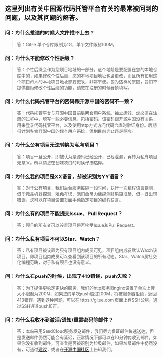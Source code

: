 ## 这里列出有关中国源代码托管平台有关的最常被问到的问题，以及其问题的解答。
 
### 问：为什么推送的时候大文件推不上去？
> 答：Gitee 单个仓库限制为1G，单个文件限制100M。

### 问：为什么不能修改个性后缀？

> 答：个性后缀会作为您项目地址的一部分，这个地址是要配置在您的本地仓库中的，如果修改个性后缀，您的本地项目地址也会更改，而且所有使用这个项目的人的本地项目地址都要更改，非常不便。因为这样的原因，我们不提供自助修改个性后缀的功能，请您在注册的时候谨慎填写。

### 问：为什么代码托管平台的密码跟开源中国的密码不一致？
> 答：代码托管平台与开源中国目前是两套用户系统，独立运行。您必须在注册的过程中，填写一些必要信息，包括密码，该密码跟开源中国没有关系，用来登录代码托管平台，以及使用http方式访问代码仓库时验证身份。后期将计划整合开源中国的现有用户系统，但到目前为止还是两套。

### 问：为什么公有项目无法转换为私有项目？
> 答：项目一旦公开，即被认为是源码已经公开，已经泄漏，再转为私有项目无意义。所以请您在创建项目的时候仔细选择。

### 问：为什么我的项目是XX语言，却被识别为YY语言？
> 答：对于公有项目，我们后台服务每隔一段时间，执行一次编程语言探测，但毕竟是机器探测，难免有误，我们会尽力使探测结果更准确，但一旦出现错误，您可以在项目设置页面手动指定项目的编程语言。

### 问：为什么有的项目不能提交Issue、Pull Request？
> 答：项目的所有者可以设置项目是否接受Issue和Pull Request。

### 问：为什么私有项目不可以Star、Watch？
> 答：私有项目被设置为只有项目组内成员可见，项目组内成员默认Watch该项目，即项目组内成员可以查看到该项目的所有动态。Star、Watch属社交化编程范畴，对于私有项目也没有意义。

### 问：为什么在push的时候，出现了413错误，push失败？
> 答：为了提供更稳定更快的服务，我们的http服务器nginx设置了单次上传大小限制为200M，如果您的单次push超过200M，将被服务器拒绝，返回413错误。遇到这种问题，可以在https://gitee.com 页面上传SSH公钥，通过SSH通道push即可。

### 问：为什么我收不到激活/通知/重置密码等邮件？
>答：本站采用SendCloud服务发送邮件，我们尽力保证邮件快速送达，但是发送邮件仍然可能会有延迟，正常情况下都可以在10分钟内收到邮件，如果你没有收到邮件，可查看是否被识别为垃圾邮件，如果垃圾邮件中仍然没有，可通过[建议](https://gitee.com/oschina/git-osc/issues)，或者在[开源中国社区](http://www.oschina.net)上告知我们。
 
